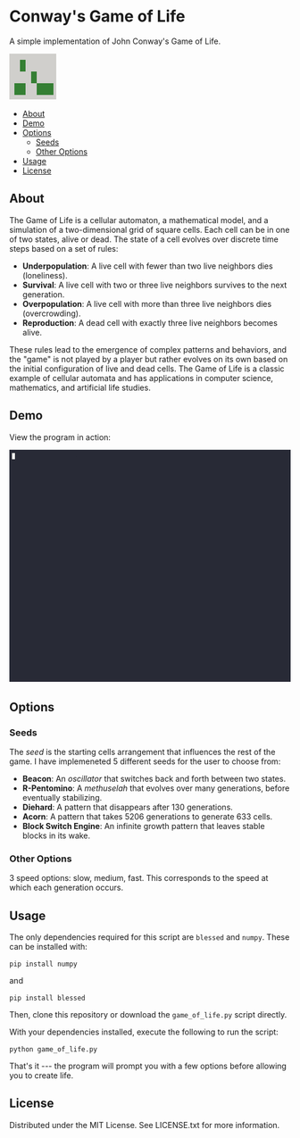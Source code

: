 # Conway's Game of Life

A simple implementation of John Conway's Game of Life. 

![](images/acorn_seed.png)

- [About](#about)
- [Demo](#demo)
- [Options](#options)
	- [Seeds](#seeds)
	- [Other Options](#other-options)
- [Usage](#usage)
- [License](#license)

## About

The Game of Life is a cellular automaton, a mathematical model, and a simulation of a two-dimensional grid of square cells. Each cell can be in one of two states, alive or dead. The state of a cell evolves over discrete time steps based on a set of rules:

- **Underpopulation**: A live cell with fewer than two live neighbors dies (loneliness).
- **Survival**: A live cell with two or three live neighbors survives to the next generation.
- **Overpopulation**: A live cell with more than three live neighbors dies (overcrowding).
- **Reproduction**: A dead cell with exactly three live neighbors becomes alive.

These rules lead to the emergence of complex patterns and behaviors, and the "game" is not played by a player but rather evolves on its own based on the initial configuration of live and dead cells. The Game of Life is a classic example of cellular automata and has applications in computer science, mathematics, and artificial life studies.

## Demo

View the program in action: 

![program demo](images/game-of-life-demo.gif)

## Options

### Seeds

The _seed_ is the starting cells arrangement that influences the rest of the game. I have implemeneted 5 different seeds for the user to choose from:

- **Beacon**: An *oscillator* that switches back and forth between two states. 
- **R-Pentomino**: A *methuselah* that evolves over many generations, before eventually stabilizing.
- **Diehard**: A pattern that disappears after 130 generations. 
- **Acorn**: A pattern that takes 5206 generations to generate 633 cells.
- **Block Switch Engine**: An infinite growth pattern that leaves stable blocks in its wake.

### Other Options

3 speed options: slow, medium, fast. This corresponds to the speed at which each generation occurs. 

## Usage

The only dependencies required for this script are `blessed` and `numpy`. 
These can be installed with:

	pip install numpy

and

	pip install blessed

Then, clone this repository or download the `game_of_life.py` script directly.

With your dependencies installed, execute the following to run the script:

	python game_of_life.py

That's it --- the program will prompt you with a few options before allowing you to create life. 

## License 

Distributed under the MIT License. See LICENSE.txt for more information.